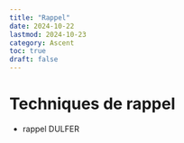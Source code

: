 ```yaml
---
title: "Rappel"
date: 2024-10-22
lastmod: 2024-10-23
category: Ascent
toc: true
draft: false
---
```


# Techniques de rappel


- rappel DULFER